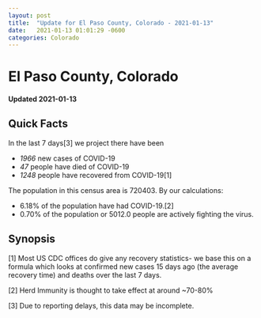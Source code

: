 ```yaml
---
layout: post
title:  "Update for El Paso County, Colorado - 2021-01-13"
date:   2021-01-13 01:01:29 -0600
categories: Colorado
---
```


# El Paso County, Colorado
#### Updated 2021-01-13

## Quick Facts

In the last 7 days[3] we project there have been
- *1966* new cases of COVID-19
- *47* people have died of COVID-19
- *1248* people have recovered from COVID-19[1]

The population in this census area is 720403. By our calculations:
- 6.18% of the population have had COVID-19.[2]
- 0.70% of the population or 5012.0 people are actively fighting the virus.

## Synopsis




[1] Most US CDC offices do give any recovery statistics- we base this on a formula which looks at confirmed new cases
15 days ago (the average recovery time) and deaths over the last 7 days.

[2] Herd Immunity is thought to take effect at around ~70-80%

[3] Due to reporting delays, this data may be incomplete.
 
    